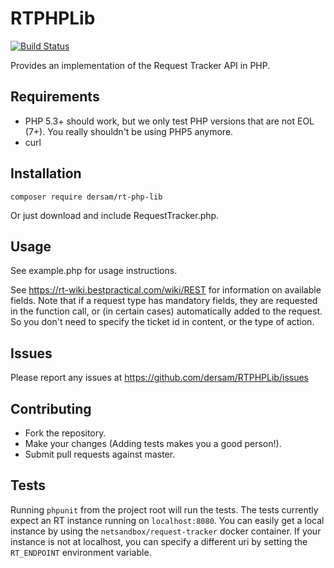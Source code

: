 # RTPHPLib
[![Build Status](https://travis-ci.org/dersam/RTPHPLib.svg?branch=master)](https://travis-ci.org/dersam/RTPHPLib)

Provides an implementation of the Request Tracker API in PHP.

## Requirements
* PHP 5.3+ should work, but we only test PHP versions that are not EOL (7+). You really shouldn't be using PHP5 anymore.
* curl

## Installation
`composer require dersam/rt-php-lib`

Or just download and include RequestTracker.php.

## Usage
See example.php for usage instructions.

See https://rt-wiki.bestpractical.com/wiki/REST for information on available fields. 
Note that if a request type has mandatory fields, they are requested in the function
call, or (in certain cases) automatically added to the request.  So you don't need
to specify the ticket id in content, or the type of action.

## Issues
Please report any issues at https://github.com/dersam/RTPHPLib/issues 

## Contributing
* Fork the repository.
* Make your changes (Adding tests makes you a good person!).
* Submit pull requests against master.

## Tests
Running `phpunit` from the project root will run the tests. The tests currently 
expect an RT instance running on `localhost:8080`.  You can easily get a local 
instance by using the `netsandbox/request-tracker` docker container. If your
instance is not at localhost, you can specify a different uri by setting the
`RT_ENDPOINT` environment variable.
